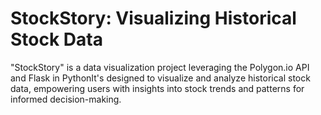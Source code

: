 # StockStory: Visualizing Historical Stock Data
  "StockStory" is a data visualization project leveraging the Polygon.io API and Flask in PythonIt's designed to visualize and analyze historical stock data, empowering users with insights into stock trends and patterns for informed decision-making.
